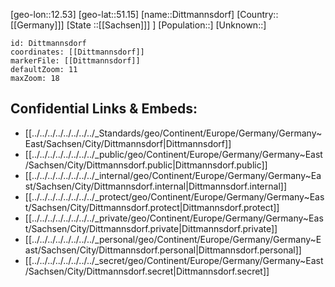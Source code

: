 ﻿---
location: [51.15,12.53]
mapzoom: [7,12] 
mapmarker: city 
type: City
tags:
- geo/City


SpocWebEntityId: 29813
isDeleted: false
confidential: public

---
[geo-lon::12.53]
[geo-lat::51.15]
[name::Dittmannsdorf]
[Country::[[Germany]]]
[State ::[[Sachsen]]] ]
[Population::]
[Unknown::]


```leaflet
id: Dittmannsdorf
coordinates: [[Dittmannsdorf]]
markerFile: [[Dittmannsdorf]]
defaultZoom: 11 
maxZoom: 18
```


## Confidential Links & Embeds: 
- [[../../../../../../../../_Standards/geo/Continent/Europe/Germany/Germany~East/Sachsen/City/Dittmannsdorf|Dittmannsdorf]] 
- [[../../../../../../../../_public/geo/Continent/Europe/Germany/Germany~East/Sachsen/City/Dittmannsdorf.public|Dittmannsdorf.public]] 
- [[../../../../../../../../_internal/geo/Continent/Europe/Germany/Germany~East/Sachsen/City/Dittmannsdorf.internal|Dittmannsdorf.internal]] 
- [[../../../../../../../../_protect/geo/Continent/Europe/Germany/Germany~East/Sachsen/City/Dittmannsdorf.protect|Dittmannsdorf.protect]] 
- [[../../../../../../../../_private/geo/Continent/Europe/Germany/Germany~East/Sachsen/City/Dittmannsdorf.private|Dittmannsdorf.private]] 
- [[../../../../../../../../_personal/geo/Continent/Europe/Germany/Germany~East/Sachsen/City/Dittmannsdorf.personal|Dittmannsdorf.personal]] 
- [[../../../../../../../../_secret/geo/Continent/Europe/Germany/Germany~East/Sachsen/City/Dittmannsdorf.secret|Dittmannsdorf.secret]] 
